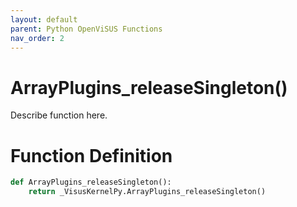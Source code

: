 ```yaml
---
layout: default
parent: Python OpenViSUS Functions
nav_order: 2
---
```


# ArrayPlugins_releaseSingleton()

Describe function here.

# Function Definition

```python
def ArrayPlugins_releaseSingleton():
    return _VisusKernelPy.ArrayPlugins_releaseSingleton()

```